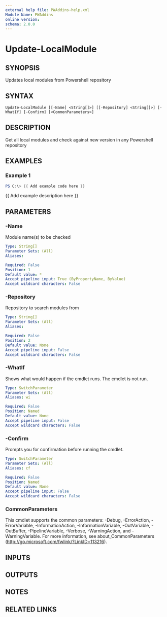 ```yaml
---
external help file: PWAddins-help.xml
Module Name: PWAddins
online version:
schema: 2.0.0
---
```


# Update-LocalModule

## SYNOPSIS
Updates local modules from Powershell repository

## SYNTAX

```
Update-LocalModule [[-Name] <String[]>] [[-Repository] <String[]>] [-WhatIf] [-Confirm] [<CommonParameters>]
```

## DESCRIPTION
Get all local modules and check against new version in any Powershell repository

## EXAMPLES

### Example 1
```powershell
PS C:\> {{ Add example code here }}
```

{{ Add example description here }}

## PARAMETERS

### -Name
Module name(s) to be checked

```yaml
Type: String[]
Parameter Sets: (All)
Aliases:

Required: False
Position: 1
Default value: *
Accept pipeline input: True (ByPropertyName, ByValue)
Accept wildcard characters: False
```

### -Repository
Repository to search modules from

```yaml
Type: String[]
Parameter Sets: (All)
Aliases:

Required: False
Position: 2
Default value: None
Accept pipeline input: False
Accept wildcard characters: False
```

### -WhatIf
Shows what would happen if the cmdlet runs.
The cmdlet is not run.

```yaml
Type: SwitchParameter
Parameter Sets: (All)
Aliases: wi

Required: False
Position: Named
Default value: None
Accept pipeline input: False
Accept wildcard characters: False
```

### -Confirm
Prompts you for confirmation before running the cmdlet.

```yaml
Type: SwitchParameter
Parameter Sets: (All)
Aliases: cf

Required: False
Position: Named
Default value: None
Accept pipeline input: False
Accept wildcard characters: False
```

### CommonParameters
This cmdlet supports the common parameters: -Debug, -ErrorAction, -ErrorVariable, -InformationAction, -InformationVariable, -OutVariable, -OutBuffer, -PipelineVariable, -Verbose, -WarningAction, and -WarningVariable. For more information, see about_CommonParameters (http://go.microsoft.com/fwlink/?LinkID=113216).

## INPUTS

## OUTPUTS

## NOTES

## RELATED LINKS
